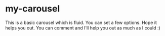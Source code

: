 # my-carousel
This is a basic carousel which is fluid. You can set a few options. Hope it helps you out. You can comment and I'll help you out as much as I could :)
